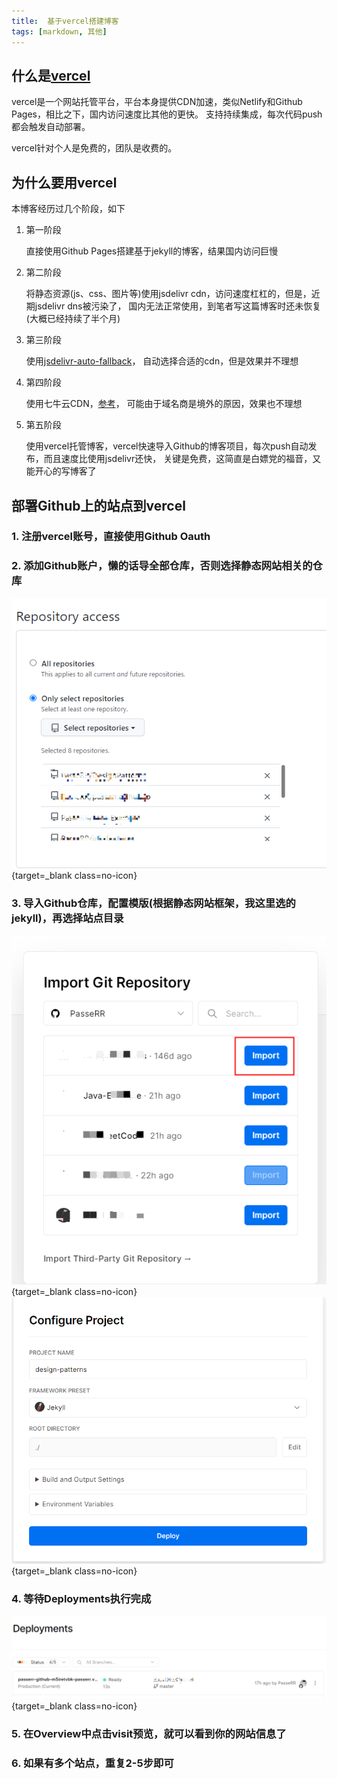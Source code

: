 ```yaml
---
title:  基于vercel搭建博客
tags: [markdown, 其他]
---
```


## 什么是[vercel](https://vercel.com)

vercel是一个网站托管平台，平台本身提供CDN加速，类似Netlify和Github Pages，相比之下，国内访问速度比其他的更快。
支持持续集成，每次代码push都会触发自动部署。

vercel针对个人是免费的，团队是收费的。

## 为什么要用vercel
本博客经历过几个阶段，如下
1. 第一阶段

    直接使用Github Pages搭建基于jekyll的博客，结果国内访问巨慢
2. 第二阶段
    
    将静态资源(js、css、图片等)使用jsdelivr cdn，访问速度杠杠的，但是，近期jsdelivr dns被污染了，
    国内无法正常使用，到笔者写这篇博客时还未恢复(大概已经持续了半个月)
3. 第三阶段
    
    使用[jsdelivr-auto-fallback](https://github.com/PipecraftNet/jsdelivr-auto-fallback)，
    自动选择合适的cdn，但是效果并不理想
4. 第四阶段
    
    使用七牛云CDN，[参考](https://www.wucheng.work/2021/11/28/Hexo-GitHub-CDN/)，
    可能由于域名商是境外的原因，效果也不理想
5. 第五阶段

    使用vercel托管博客，vercel快速导入Github的博客项目，每次push自动发布，而且速度比使用jsdelivr还快，
    关键是免费，这简直是白嫖党的福音，又能开心的写博客了

## 部署Github上的站点到vercel
### 1. 注册vercel账号，直接使用Github Oauth
### 2. 添加Github账户，懒的话导全部仓库，否则选择静态网站相关的仓库
    
[![github][1]][1]{target=_blank class=no-icon}
### 3. 导入Github仓库，配置模版(根据静态网站框架，我这里选的jekyll)，再选择站点目录

[![import][2]][2]{target=_blank class=no-icon}
[![import][3]][3]{target=_blank class=no-icon}
### 4. 等待Deployments执行完成

[![deploy][4]][4]{target=_blank class=no-icon}
### 5. 在Overview中点击visit预览，就可以看到你的网站信息了
### 6. 如果有多个站点，重复2-5步即可

[1]: /assets/2022/05-31/github.png "github"
[2]: /assets/2022/05-31/import.png "import"
[3]: /assets/2022/05-31/configure.png "import configure"
[4]: /assets/2022/05-31/deploy.png "deploy"
